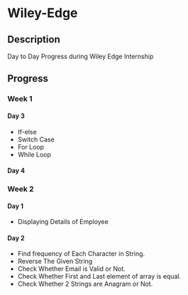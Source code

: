 # Wiley-Edge

## Description
Day to Day Progress during Wiley Edge Internship

## Progress

### Week 1

#### Day 3

- If-else
- Switch Case
- For Loop
- While Loop

#### Day 4

### Week 2

#### Day 1
- Displaying Details of Employee

#### Day 2
- Find frequency of Each Character in String.
- Reverse The Given String
- Check Whether Email is Valid or Not.
- Check Whether First and Last element of array is equal.
- Check Whether 2 Strings are Anagram or Not.
